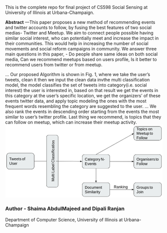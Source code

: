 This is the complete repo for final project of CS598 Social Sensing at University of Illinois at Urbana-Champaign.


**Abstract** —This paper proposes a new method of recommending events and twitter accounts to follow, by fusing the best features of two social medias- Twitter and Meetup. We aim to connect people possible having similar social interest, who can potentially meet and increase the impact in their communities. This would help in increasing the number of social movements and social reform campaigns in community. We answer three main questions in this paper, - Do people share same ideas on both social media, Can we recommend meetups based on users profile, Is it better to recommend users from twitter or from meetup.

... Our proposed Algorithm is shown in Fig. 1, where we take the user’s tweets, clean it then we input the clean data invthe multi classification model, the model classifies the set of tweets into category(i.e. social interest) the user is interested in, based on that result we get the events in this category at the user’s specific location, we get the organizers’ of these events twitter data, and apply topic modeling the ones with the most frequent words resembling the category are suggested to the
user.
... We also rank the events in descending order starting from the events the most similar to user’s twitter profile. Last thing we recommend, is topics that they can follow on meetup, which can increase their meetup activity.
![alt text](https://github.com/dipalira/TweetUp/blob/master/image.png "Data Pipeline Flow")
### Author - Shaima AbdulMajeed and  Dipali Ranjan
Department of Computer Science,  University of Illinois at Urbana-Champaign

